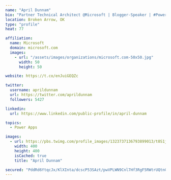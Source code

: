 ```yaml
---
name: "April Dunnam"
bio: "Partner Technical Architect @Microsoft | Blogger-Speaker | #PowerApps, #PowerAutomate, #Office365, #SharePoint | #WIT | #Karaoke Queen"
location: Broken Arrow, OK
type: "profile"
heat: 77

affiliation:
  name: Microsoft
  domain: microsoft.com
  images:
    - url: "/assets/images/organizations/microsoft.com-50x50.jpg"
      width: 50
      height: 50

website: https://t.co/enJuiGEQZc

twitter:
  username: aprildunnam
  url: https://twitter.com/aprildunnam
  followers: 5427

linkedin:
  url: https://www.linkedin.com/public-profile/in/april-dunnam

topics:
  - Power Apps

images:
  - url: https://pbs.twimg.com/profile_images/1323737136793899013/t0S1j_uM_400x400.jpg
    width: 400
    height: 400
    isCached: true
    title: "April Dunnam"

secured: "PddRd6YtqcJx/KlXInta/dcscP53SAzt/pwVPLWN9Cnl7Hf3RgF5RWtrUQtnG9y+PxzLKFq2UDaCUge9yTAngwBIndG3hvncfVf4RQCn6jLKAPlbdpKFcEpOqtbjP/9LswxpwjRNjGRsusxM9NJpNu925Pal8iEoiKXTFJ2xn7hS5uYSgf4QJR8LeCOftvB6utTJQETLplq9zgISvTVJK0+GeGTK70X82twtnwGN3BJrTQL6fE7x8RzlirRctUVrswp3sx0siXhr6G8aLIFmNkheXfnE6/4zZVGXEszrt1KrdjrsSr5T59irXHGCQd07pSrwT5MjYCCAYaVC62Wgwcmfd6kySlJQpeDjzM6H5o0ZXLGoK0hpM5c/AnUxaVZPBm8yjiSqs5y9lpt3ghUKY0dTNVcoANOlH2ZIa3RFTD8=;nCy0a5vlwfToU0NyQPn6xA=="
---
```


